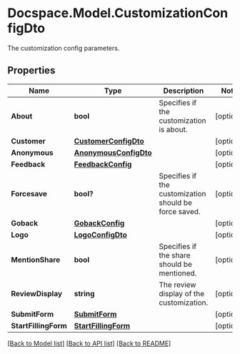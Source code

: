 # Docspace.Model.CustomizationConfigDto
The customization config parameters.

## Properties

Name | Type | Description | Notes
------------ | ------------- | ------------- | -------------
**About** | **bool** | Specifies if the customization is about. | [optional] 
**Customer** | [**CustomerConfigDto**](CustomerConfigDto.md) |  | [optional] 
**Anonymous** | [**AnonymousConfigDto**](AnonymousConfigDto.md) |  | [optional] 
**Feedback** | [**FeedbackConfig**](FeedbackConfig.md) |  | [optional] 
**Forcesave** | **bool?** | Specifies if the customization should be force saved. | [optional] 
**Goback** | [**GobackConfig**](GobackConfig.md) |  | [optional] 
**Logo** | [**LogoConfigDto**](LogoConfigDto.md) |  | [optional] 
**MentionShare** | **bool** | Specifies if the share should be mentioned. | [optional] 
**ReviewDisplay** | **string** | The review display of the customization. | [optional] 
**SubmitForm** | [**SubmitForm**](SubmitForm.md) |  | [optional] 
**StartFillingForm** | [**StartFillingForm**](StartFillingForm.md) |  | [optional] 

[[Back to Model list]](../README.md#documentation-for-models) [[Back to API list]](../README.md#documentation-for-api-endpoints) [[Back to README]](../README.md)

